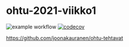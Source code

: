 # ohtu-2021-viikko1
![example workflow](https://github.com/joonakauranen/ohtu-2021-viikko1/workflows/CI/badge.svg)
[![codecov](https://codecov.io/gh/joonakauranen/ohtu-2021-viikko1/branch/main/graph/badge.svg?token=UN6IREGR1T)](https://codecov.io/gh/joonakauranen/ohtu-2021-viikko1)

https://github.com/joonakauranen/ohtu-tehtavat
